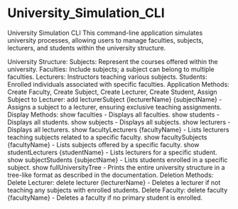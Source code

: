 # University_Simulation_CLI
University Simulation CLI
This command-line application simulates university processes, allowing users to manage faculties, subjects, lecturers, and students within the university structure.

University Structure:
Subjects: Represent the courses offered within the university.
Faculties: Include subjects; a subject can belong to multiple faculties.
Lecturers: Instructors teaching various subjects.
Students: Enrolled individuals associated with specific faculties.
Application Methods:
Create Faculty,
Create Subject,
Create Lecturer,
Create Student,
Assign Subject to Lecturer: add lecturerSubject {lecturerName} {subjectName} - Assigns a subject to a lecturer, ensuring exclusive teaching assignments.
Display Methods:
show faculties - Displays all faculties.
show students - Displays all students.
show subjects - Displays all subjects.
show lecturers - Displays all lecturers.
show facultyLecturers {facultyName} - Lists lecturers teaching subjects related to a specific faculty.
show facultySubjects {facultyName} - Lists subjects offered by a specific faculty.
show studentLecturers {studentName} - Lists lecturers for a specific student.
show subjectStudents {subjectName} - Lists students enrolled in a specific subject.
show fullUniversityTree - Prints the entire university structure in a tree-like format as described in the documentation.
Deletion Methods:
Delete Lecturer: delete lecturer {lecturerName} - Deletes a lecturer if not teaching any subjects with enrolled students.
Delete Faculty: delete faculty {facultyName} - Deletes a faculty if no primary student is enrolled.

